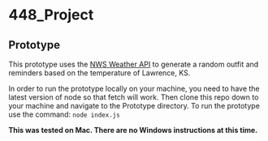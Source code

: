 # 448_Project

## Prototype

This prototype uses the [NWS Weather API](https://www.weather.gov/documentation/services-web-api) to generate a random outfit and reminders based on the temperature of Lawrence, KS.

In order to run the prototype locally on your machine, you need to have the latest version of node so that fetch will work. 
Then clone this repo down to your machine and navigate to the Prototype directory. 
To run the prototype use the command: `node index.js`


**This was tested on Mac. There are no Windows instructions at this time.**
